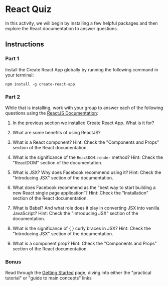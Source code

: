 # React Quiz

In this activity, we will begin by installing a few helpful packages and then explore the React documentation to answer questions.

## Instructions

### Part 1

Install the Create React App globally by running the following command in your terminal:

`npm install -g create-react-app`

### Part 2

While that is installing, work with your group to answer each of the following questions using the [ReactJS Documentation](https://facebook.github.io/react/):

1. In the previous section we installed Create React App. What is it for?

2. What are some benefits of using ReactJS?

3. What is a React component? Hint: Check the "Components and Props" section of the React documentation.

4. What is the significance of the `ReactDOM.render` method? Hint: Check the "ReactDOM" section of the documentation.

5. What is JSX? Why does Facebook recommend using it? Hint: Check the "Introducing JSX" section of the documentation.

6. What does Facebook recommend as the “best way to start building a new React single page application”? Hint: Check the "Installation" section of the React documentation.

7. What is Babel? And what role does it play in converting JSX into vanilla JavaScript? Hint: Check the "Introducing JSX" section of the documentation.

8. What is the significance of { } curly braces in JSX? Hint: Check the "Introducing JSX" section of the documentation.

9. What is a component prop? Hint: Check the "Components and Props" section of the React documentation.

### Bonus

Read through the [Getting Started](https://reactjs.org/docs/getting-started.html) page, diving into either the "practical tutorial" or "guide to main concepts" links
